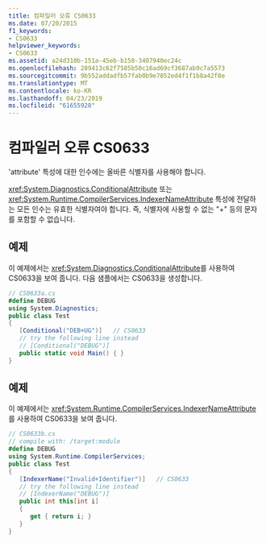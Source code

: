 ```yaml
---
title: 컴파일러 오류 CS0633
ms.date: 07/20/2015
f1_keywords:
- CS0633
helpviewer_keywords:
- CS0633
ms.assetid: a24d310b-151a-45eb-b150-3407940ec24c
ms.openlocfilehash: 289413c62f7585b50c16ad69cf3687ab9c7a5573
ms.sourcegitcommit: 9b552addadfb57fab0b9e7852ed4f1f1b8a42f8e
ms.translationtype: MT
ms.contentlocale: ko-KR
ms.lasthandoff: 04/23/2019
ms.locfileid: "61655928"
---
```

# <a name="compiler-error-cs0633"></a>컴파일러 오류 CS0633
'attribute' 특성에 대한 인수에는 올바른 식별자를 사용해야 합니다.  
  
 <xref:System.Diagnostics.ConditionalAttribute> 또는 <xref:System.Runtime.CompilerServices.IndexerNameAttribute> 특성에 전달하는 모든 인수는 유효한 식별자여야 합니다. 즉, 식별자에 사용할 수 없는 "+" 등의 문자를 포함할 수 없습니다.  
  
## <a name="example"></a>예제  
 이 예제에서는 <xref:System.Diagnostics.ConditionalAttribute>를 사용하여 CS0633을 보여 줍니다. 다음 샘플에서는 CS0633을 생성합니다.  
  
```csharp  
// CS0633a.cs  
#define DEBUG  
using System.Diagnostics;  
public class Test  
{  
   [Conditional("DEB+UG")]   // CS0633  
   // try the following line instead  
   // [Conditional("DEBUG")]  
   public static void Main() { }  
}  
```  
  
## <a name="example"></a>예제  
 이 예제에서는 <xref:System.Runtime.CompilerServices.IndexerNameAttribute>를 사용하여 CS0633을 보여 줍니다.  
  
```csharp  
// CS0633b.cs  
// compile with: /target:module  
#define DEBUG  
using System.Runtime.CompilerServices;  
public class Test  
{  
   [IndexerName("Invalid+Identifier")]   // CS0633  
   // try the following line instead  
   // [IndexerName("DEBUG")]  
   public int this[int i]   
   {   
      get { return i; }   
   }  
}  
```
